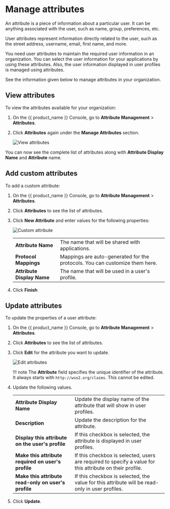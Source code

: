 # Manage attributes

An attribute is a piece of information about a particular user. It can be anything associated with the user, such as name, group, preferences, etc.

User attributes represent information directly related to the user, such as the street address, username, email, first name, and more.

You need user attributes to maintain the required user information in an organization. You can select the user information for your applications by using these attributes. Also, the user information displayed in user profiles is managed using attributes.

See the information given below to manage attributes in your organization.

## View attributes
To view the attributes available for your organization:

1. On the {{ product_name }} Console, go to **Attribute Management** > **Attributes**.
2. Click **Attributes** again under the **Manage Attributes** section.

   ![View attributes]({{base_path}}/assets/img/guides/organization/attributes/view-attributes.png)

You can now see the complete list of attributes along with **Attribute Display Name** and **Attribute** name.

## Add custom attributes

To add a custom attribute:

1. On the {{ product_name }} Console, go to **Attribute Management** > **Attributes**.
2. Click **Attributes** to see the list of attributes.
3. Click **New Attribute** and enter values for the following properties:

   ![Custom attribute]({{base_path}}/assets/img/guides/organization/attributes/new-custom-attribute.png)

   <table>
      <tbody>
         <tr>
            <td><b>Attribute Name</b></td>
            <td>The name that will be shared with applications.</td>
         </tr>
         <tr>
             <td><b>Protocol Mappings</b></td>
             <td>Mappings are auto-generated for the protocols. You can customize them here.   </td>
        </tr>
        <tr>
            <td><b>Attribute Display Name</b></td>
            <td>The name that will be used in a user's profile.</td>
        </tr>

      </tbody>
   </table>
4. Click **Finish**

## Update attributes
To update the properties of a user attribute:

1. On the {{ product_name }} Console, go to **Attribute Management** > **Attributes**.
2. Click **Attributes** to see the list of attributes.
3. Click **Edit** for the attribute you want to update.

   ![Edit attributes]({{base_path}}/assets/img/guides/organization/attributes/edit-attributes.png)

   !!! note
     The **Attribute** field specifies the unique identifier of the attribute. It always starts with `http://wso2.org/claims`. This cannot be edited.

4. Update the following values.
   <table>
      <tbody>
         <tr>
            <td><b>Attribute Display Name</b></td>
            <td>Update the display name of the attribute that will show in user profiles.</td>
         </tr>
         <tr>
              <td><b>Description</b></td>
              <td>Update the description for the attribute.</td>
         </tr>
       <tr>
             <td><b>Display this attribute on the user's profile</b></td>
             <td>If this checkbox is selected, the attribute is displayed in user profiles.</td>
        </tr>
        <tr>
            <td><b>Make this attribute required on user's profile</b></td>
            <td>If this checkbox is selected, users are required to specify a value for this attribute on their profile.</td>
        </tr>
        <tr>
           <td><b>Make this attribute read-only on user's profile</b></td>
           <td>If this checkbox is selected, the value for this attribute will be read-only in user profiles.</td>
      </tr>
      </tbody>
   </table>
6. Click **Update**.